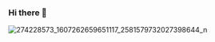 ### Hi there 👋

<!--
**QuangAn1312/QuangAn1312** is a ✨ _special_ ✨ repository because its `README.md` (this file) appears on your GitHub profile.

Here are some ideas to get you started:

- 🔭 I’m currently working on ...
- 🌱 I’m currently learning HTML CSS & Javascript
- 👯 I’m looking to collaborate on ...
- 🤔 I’m looking for help with ...
- 💬 Ask me about ...
- 📫 How to reach me: ...
- 😄 Pronouns: ...
- ⚡ Fun fact: ...
-->
![274228573_1607262659651117_2581579732027398644_n](https://user-images.githubusercontent.com/57455341/157893507-6bcd899a-7ed0-451d-a347-8f0e23b39add.jpg)
